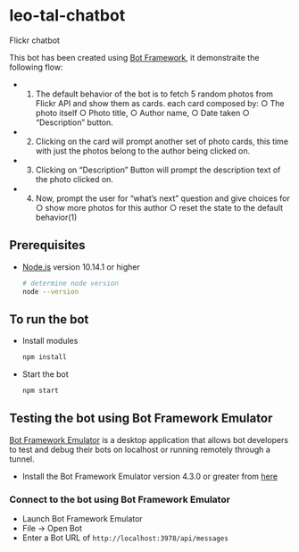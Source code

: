 # leo-tal-chatbot

Flickr chatbot 

This bot has been created using [Bot Framework](https://dev.botframework.com), it demonstraite the following flow:
- 1. The default behavior of the bot is to fetch 5 random photos from Flickr API and show them as ​cards​. each card composed by:
   ○ The photo itself
   ○ Photo title,
   ○ Author name,
   ○ Date taken 
   ○ “Description” button. 
- 2. Clicking on the card will prompt another set of photo cards, this time with just the photos belong to the author being clicked on.
- 3. Clicking on “Description” Button will prompt the description text of the photo clicked on.
- 4. Now, prompt the user for “what’s next” question and give choices for
   ○ show more photos for this author 
   ○ reset the state to the default behavior(1) 

## Prerequisites

- [Node.js](https://nodejs.org) version 10.14.1 or higher

    ```bash
    # determine node version
    node --version
    ```

## To run the bot

- Install modules

    ```bash
    npm install
    ```

- Start the bot

    ```bash
    npm start
    ```

## Testing the bot using Bot Framework Emulator

[Bot Framework Emulator](https://github.com/microsoft/botframework-emulator) is a desktop application that allows bot developers to test and debug their bots on localhost or running remotely through a tunnel.

- Install the Bot Framework Emulator version 4.3.0 or greater from [here](https://github.com/Microsoft/BotFramework-Emulator/releases)

### Connect to the bot using Bot Framework Emulator

- Launch Bot Framework Emulator
- File -> Open Bot
- Enter a Bot URL of `http://localhost:3978/api/messages`
